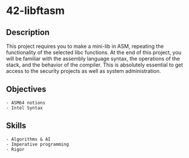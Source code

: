 # 42-libftasm

## Description

This project requires you to make a mini-lib in ASM, repeating the functionality of the selected libc functions. At the end of this project, you will be familiar with the assembly language syntax, the operations of the stack, and the behavior of the compiler. This is absolutely essential to get access to the security projects as well as system administration.

## Objectives

	- ASM64 notions
	- Intel Syntax

## Skills

	- Algorithms & AI 
	- Imperative programming
	- Rigor
